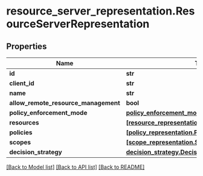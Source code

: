 # resource_server_representation.ResourceServerRepresentation

## Properties
Name | Type | Description | Notes
------------ | ------------- | ------------- | -------------
**id** | **str** |  | [optional] 
**client_id** | **str** |  | [optional] 
**name** | **str** |  | [optional] 
**allow_remote_resource_management** | **bool** |  | [optional] 
**policy_enforcement_mode** | [**policy_enforcement_mode.PolicyEnforcementMode**](PolicyEnforcementMode.md) |  | [optional] 
**resources** | [**[resource_representation.ResourceRepresentation]**](ResourceRepresentation.md) |  | [optional] 
**policies** | [**[policy_representation.PolicyRepresentation]**](PolicyRepresentation.md) |  | [optional] 
**scopes** | [**[scope_representation.ScopeRepresentation]**](ScopeRepresentation.md) |  | [optional] 
**decision_strategy** | [**decision_strategy.DecisionStrategy**](DecisionStrategy.md) |  | [optional] 

[[Back to Model list]](../README.md#documentation-for-models) [[Back to API list]](../README.md#documentation-for-api-endpoints) [[Back to README]](../README.md)



